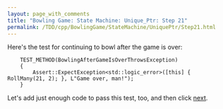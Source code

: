 ```yaml
---
layout: page_with_comments
title: "Bowling Game: State Machine: Unique_Ptr: Step 21"
permalink: /TDD/cpp/BowlingGame/StateMachine/UniquePtr/Step21.html
---
```


Here's the test for continuing to bowl after the game is over:
```
    TEST_METHOD(BowlingAfterGameIsOverThrowsException)
    {
        Assert::ExpectException<std::logic_error>([this] { RollMany(21, 2); }, L"Game over, man!");
    }
```

Let's add just enough code to pass this test, too, and then click [next](Step22.html).
